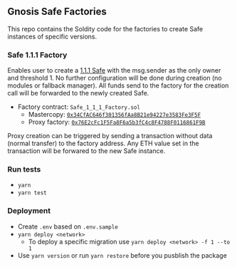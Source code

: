 ## Gnosis Safe Factories

This repo contains the Soldity code for the factories to create Safe instances of specific versions.

### Safe 1.1.1 Factory
Enables user to create a [1.1.1 Safe](https://github.com/gnosis/safe-contracts/releases/tag/v1.1.1) with the msg.sender as the only owner and threshold 1. No further configuration will be done during creation (no modules or fallback manager). All funds send to the factory for the creation call will be forwarded to the newly created Safe.

* Factory contract: `Safe_1_1_1_Factory.sol`
  * Mastercopy: [`0x34CfAC646f301356fAa8B21e94227e3583Fe3F5F`](https://etherscan.io/address/0x34CfAC646f301356fAa8B21e94227e3583Fe3F5F)
  * Proxy factory: [`0x76E2cFc1F5Fa8F6a5b3fC4c8F4788F0116861F9B`](https://etherscan.io/address/0x76E2cFc1F5Fa8F6a5b3fC4c8F4788F0116861F9B)

Proxy creation can be triggered by sending a transaction without data (normal transfer) to the factory address. Any ETH value set in the transaction will be forwared to the new Safe instance.

### Run tests

* `yarn`
* `yarn test`

### Deployment

* Create `.env` based on `.env.sample`
* `yarn deploy <network>`
  * To deploy a specific migration use `yarn deploy <network> -f 1 --to 1`
* Use `yarn version` or run `yarn restore` before you pusblish the package
